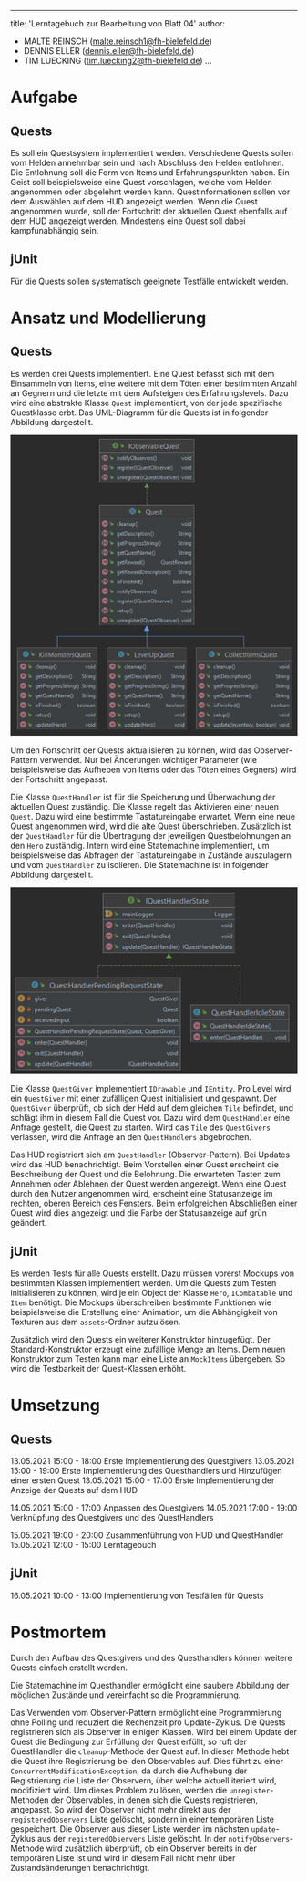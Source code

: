---
title:  'Lerntagebuch zur Bearbeitung von Blatt 04'
author:
- MALTE REINSCH (malte.reinsch1@fh-bielefeld.de)
- DENNIS ELLER (dennis.eller@fh-bielefeld.de)
- TIM LUECKING (tim.luecking2@fh-bielefeld.de)
  ...

<!--
Führen Sie zu jedem Aufgabenblatt und zum Projekt (Stationen 3-9) ein
Lerntagebuch in Ihrem Team. Kopieren Sie dazu diese Vorlage und füllen
Sie den Kopf entsprechend aus.

Im Lerntagebuch sollen Sie Ihr Vorgehen bei der Bearbeitung des jeweiligen
Aufgabenblattes vom ersten Schritt bis zur Abgabe der Lösung dokumentieren,
d.h. wie sind Sie die gestellte Aufgabe angegangen (und warum), was war
Ihr Plan und auf welche Probleme sind Sie bei der Umsetzung gestoßen und
wie haben Sie diese Probleme gelöst. Beachten Sie die vorgegebene Struktur.
Für jede Abgabe sollte ungefähr eine DIN-A4-Seite Text erstellt werden,
d.h. ca. 400 Wörter umfassen. Wer das Lerntagebuch nur ungenügend führt
oder es gar nicht mit abgibt, bekommt für die betreffende Abgabe 0 Punkte.

Checken Sie das Lerntagebuch mit in Ihr Projekt/Git-Repo ein.

Schreiben Sie den Text mit [Markdown](https://pandoc.org/MANUAL.html#pandocs-markdown).

Geben Sie das Lerntagebuch stets mit ab. Achtung: Wenn Sie Abbildungen
einbetten (etwa UML-Diagramme), denken Sie daran, diese auch abzugeben!

Beachten Sie auch die Hinweise im [Orga "Bewertung der Aufgaben"](pm_orga.html#punkte)
sowie [Praktikumsblatt "Lerntagebuch"](pm_praktikum.html#lerntagebuch).
-->


# Aufgabe

<!--
Bitte hier die zu lösende Aufgabe kurz in eigenen Worten beschreiben.
-->

## Quests
Es soll ein Questsystem implementiert werden. Verschiedene Quests sollen
vom Helden annehmbar sein und nach Abschluss den Helden entlohnen. Die Entlohnung
soll die Form von Items und Erfahrungspunkten haben. Ein Geist soll beispielsweise
eine Quest vorschlagen, welche vom Helden angenommen oder abgelehnt werden kann. Questinformationen
sollen vor dem Auswählen auf dem HUD angezeigt werden. Wenn die Quest angenommen wurde, soll
der Fortschritt der aktuellen Quest ebenfalls auf dem HUD angezeigt werden. Mindestens eine
Quest soll dabei kampfunabhängig sein.

## jUnit
Für die Quests sollen systematisch geeignete Testfälle entwickelt werden.

# Ansatz und Modellierung

<!--
Bitte hier den Lösungsansatz kurz beschreiben:
-   Wie sollte die Aufgabe gelöst werden?
-   Welche Techniken wollten Sie einsetzen?
-   Wie sah Ihre Modellierung aus (UML-Diagramm)?
-   Worauf müssen Sie konkret achten?
-->

## Quests

Es werden drei Quests implementiert. Eine Quest befasst sich mit dem Einsammeln von Items, eine
weitere mit dem Töten einer bestimmten Anzahl an Gegnern und die letzte mit dem Aufsteigen des
Erfahrungslevels. Dazu wird eine abstrakte Klasse `Quest` implementiert, von der jede spezifische
Questklasse erbt. Das UML-Diagramm für die Quests ist in folgender Abbildung dargestellt.

![UML Level](./Blatt05/uml_quest.png "UML Diagramm der Quest Klasse")

Um den Fortschritt der Quests aktualisieren zu können, wird das Observer-Pattern
verwendet. Nur bei Änderungen wichtiger Parameter (wie beispielsweise das Aufheben von Items oder das
Töten eines Gegners) wird der Fortschritt angepasst.

Die Klasse `QuestHandler` ist für die Speicherung und Überwachung der aktuellen
Quest zuständig. Die Klasse regelt das Aktivieren einer neuen `Quest`. Dazu wird
eine bestimmte Tastatureingabe erwartet. Wenn eine neue Quest angenommen wird,
wird die alte Quest überschrieben. Zusätzlich ist der `QuestHandler` für die
Übertragung der jeweiligen Questbelohnungen an den `Hero` zuständig. Intern
wird eine Statemachine implementiert, um beispielsweise das Abfragen der
Tastatureingabe in Zustände auszulagern und vom `QuestHandler` zu isolieren. Die
Statemachine ist in folgender Abbildung dargestellt.

![UML Level](./Blatt05/uml_questhandler_statemachine.png "UML Diagramm Statemachine vom Questhandler")

Die Klasse `QuestGiver` implementiert `IDrawable` und `IEntity`.  Pro Level wird
ein `QuestGiver` mit einer zufälligen Quest initialisiert und gespawnt. Der
`QuestGiver` überprüft, ob sich der Held auf dem gleichen `Tile` befindet,
und schlägt ihm in diesem Fall die Quest vor. Dazu wird dem `QuestHandler` eine Anfrage
gestellt, die Quest zu starten. Wird das `Tile` des `QuestGivers` verlassen,
wird die Anfrage an den `QuestHandlers` abgebrochen.

Das HUD registriert sich am `QuestHandler` (Observer-Pattern). Bei Updates wird
das HUD benachrichtigt. Beim Vorstellen einer Quest erscheint die Beschreibung
der Quest und die Belohnung. Die erwarteten Tasten zum Annehmen oder Ablehnen
der Quest werden angezeigt. Wenn eine Quest durch den Nutzer angenommen wird, erscheint eine
Statusanzeige im rechten, oberen Bereich des Fensters. Beim erfolgreichen
Abschließen einer Quest wird dies angezeigt und die Farbe der Statusanzeige auf
grün geändert.

## jUnit

Es werden Tests für alle Quests erstellt. Dazu müssen vorerst Mockups von
bestimmten Klassen implementiert werden. Um die Quests zum Testen
initialisieren zu können, wird je ein Object der Klasse `Hero`, `ICombatable` und
`Item` benötigt. Die Mockups überschreiben bestimmte Funktionen wie
beispielsweise die Erstellung einer Animation, um die Abhängigkeit von
Texturen aus dem `assets`-Ordner aufzulösen.

Zusätzlich wird den Quests ein weiterer Konstruktor hinzugefügt. Der
Standard-Konstruktor erzeugt eine zufällige Menge an Items. Dem neuen
Konstruktor zum Testen kann man eine Liste an `MockItems` übergeben. So wird die
Testbarkeit der Quest-Klassen erhöht.

# Umsetzung

<!--
Bitte hier die Umsetzung der Lösung kurz beschreiben:
-   Was haben Sie gemacht,
-   an welchem Datum haben sie es gemacht,
-   wie lange hat es gedauert,
-   was war das Ergebnis?
-->

## Quests

13.05.2021 15:00 - 18:00	Erste Implementierung des Questgivers
13.05.2021 15:00 - 19:00	Erste Implementierung des Questhandlers und Hinzufügen einer ersten Quest
13.05.2021 15:00 - 17:00	Erste Implementierung der Anzeige der Quests auf dem HUD

14.05.2021 15:00 - 17:00	Anpassen des Questgivers
14.05.2021 17:00 - 19:00    Verknüpfung des Questgivers und des QuestHandlers

15.05.2021 19:00 - 20:00	Zusammenführung von HUD und QuestHandler
15.05.2021 12:00 - 15:00	Lerntagebuch


## jUnit

16.05.2021 10:00 - 13:00	Implementierung von Testfällen für Quests

# Postmortem
<!--
Bitte blicken Sie auf die Aufgabe, Ihren Lösungsansatz und die Umsetzung
kritisch zurück:
-   Was hat funktioniert, was nicht? Würden Sie noch einmal so vorgehen?
-   Welche Probleme sind bei der Umsetzung Ihres Lösungsansatzes aufgetreten?
-   Wie haben Sie die Probleme letztlich gelöst?
-->

Durch den Aufbau des Questgivers und des Questhandlers können weitere Quests einfach erstellt werden.

Die Statemachine im Questhandler ermöglicht eine saubere Abbildung der möglichen Zustände und vereinfacht
so die Programmierung.

Das Verwenden vom Observer-Pattern ermöglicht eine Programmierung ohne Polling
und reduziert die Rechenzeit pro Update-Zyklus.
Die Quests registrieren sich als Observer in einigen Klassen. Wird bei einem
Update der Quest die Bedingung zur Erfüllung der Quest erfüllt, so ruft der
QuestHandler die `cleanup`-Methode der Quest auf. In dieser Methode hebt die
Quest ihre Registrierung bei den Observables auf. Dies führt zu einer `ConcurrentModificationException`,
da durch die Aufhebung der Registrierung die Liste der Observern, über welche
aktuell iteriert wird, modifiziert wird.
Um dieses Problem zu lösen, werden die `unregister`-Methoden der Observables,
in denen sich die Quests registrieren, angepasst. So wird der Observer nicht
mehr direkt aus der `registeredObservers` Liste gelöscht, sondern in einer
temporären Liste gespeichert. Die Observer aus dieser Liste werden im nächsten
`update`-Zyklus aus der `registeredObservers` Liste gelöscht. In der
`notifyObservers`-Methode wird zusätzlich überprüft, ob ein Observer bereits in
der temporären Liste ist und wird in diesem Fall nicht mehr über
Zustandsänderungen benachrichtigt.
